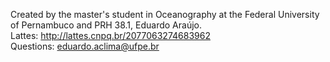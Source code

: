 Created by the master's student in Oceanography at the Federal University of Pernambuco and PRH 38.1, Eduardo Araújo. <br>
Lattes: http://lattes.cnpq.br/2077063274683962 <br>
Questions: eduardo.aclima@ufpe.br <br>
